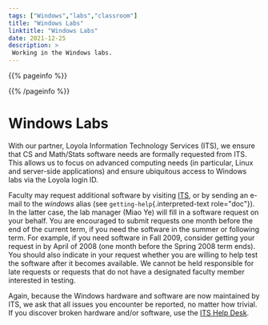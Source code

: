 ```yaml
---
tags: ["Windows","labs","classroom"]
title: "Windows Labs"
linktitle: "Windows Labs"
date: 2021-12-25
description: >
 Working in the Windows labs. 
---
```


{{% pageinfo %}}

{{% /pageinfo %}}

# Windows Labs

With our partner, Loyola Information Technology Services (ITS), we
ensure that CS and Math/Stats software needs are formally requested from
ITS. This allows us to focus on advanced computing needs (in particular,
Linux and server-side applications) and ensure ubiquitous access to
Windows labs via the Loyola login ID.

Faculty may request additional software by visiting
[ITS](http://www.luc.edu/its/resources/technologypurchases/hardwaresoftwarereviewprocess/),
or by sending an e-mail to the *windows* alias (see
`getting-help`{.interpreted-text role="doc"}). In the latter case, the
lab manager (Miao Ye) will fill in a software request on your behalf.
You are encouraged to submit requests one month before the end of the
current term, if you need the software in the summer or following term.
For example, if you need software in Fall 2009, consider getting your
request in by April of 2008 (one month before the Spring 2008 term
ends). You should also indicate in your request whether you are willing
to help test the software after it becomes available. We cannot be held
responsible for late requests or requests that do not have a designated
faculty member interested in testing.

Again, because the Windows hardware and software are now maintained by
ITS, we ask that all issues you encounter be reported, no matter how
trivial. If you discover broken hardware and/or software, use the [ITS
Help Desk](http://www.luc.edu/helpdesk/).
